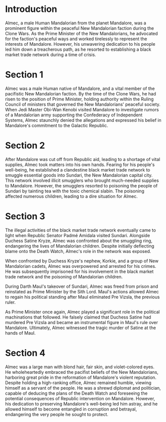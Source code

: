 # Introduction

Almec, a male Human Mandalorian from the planet Mandalore, was a prominent figure within the peaceful New Mandalorian faction during the Clone Wars.
As the Prime Minister of the New Mandalorians, he advocated for the faction's peaceful ways and worked tirelessly to represent the interests of Mandalore.
However, his unwavering dedication to his people led him down a treacherous path, as he resorted to establishing a black market trade network during a time of crisis.

# Section 1

Almec was a male Human native of Mandalore, and a vital member of the pacifistic New Mandalorian faction.
By the time of the Clone Wars, he had risen to the position of Prime Minister, holding authority within the Ruling Council of ministers that governed the New Mandalorians' peaceful society.
When Jedi Master Obi-Wan Kenobi visited Mandalore to investigate rumors of a Mandalorian army supporting the Confederacy of Independent Systems, Almec staunchly denied the allegations and expressed his belief in Mandalore's commitment to the Galactic Republic.

# Section 2

After Mandalore was cut off from Republic aid, leading to a shortage of vital supplies, Almec took matters into his own hands.
Fearing for his people's well-being, he established a clandestine black market trade network to smuggle essential goods into Sundari, the New Mandalorian capital city.
This network involved illicit smugglers who brought much-needed supplies to Mandalore.
However, the smugglers resorted to poisoning the people of Sundari by tainting tea with the toxic chemical slabin.
The poisoning affected numerous children, leading to a dire situation for Almec.

# Section 3

The illegal activities of the black market trade network eventually came to light when Republic Senator Padmé Amidala visited Sundari.
Alongside Duchess Satine Kryze, Almec was confronted about the smuggling ring, endangering the lives of Mandalorian children.
Despite initially deflecting blame onto the Death Watch, Almec's role in the network was exposed.

When confronted by Duchess Kryze's nephew, Korkie, and a group of New Mandalorian cadets, Almec was overpowered and arrested for his crimes.
He was subsequently imprisoned for his involvement in the black market trade network and the poisoning of Mandalorian children.

During Darth Maul's takeover of Sundari, Almec was freed from prison and reinstated as Prime Minister by the Sith Lord.
Maul's actions allowed Almec to regain his political standing after Maul eliminated Pre Vizsla, the previous ruler.

As Prime Minister once again, Almec played a significant role in the political machinations that followed.
He falsely claimed that Duchess Satine had murdered Pre Vizsla and became an instrumental figure in Maul's rule over Mandalore.
Ultimately, Almec witnessed the tragic murder of Satine at the hands of Maul.

# Section 4

Almec was a large man with blond hair, fair skin, and violet-colored eyes.
He wholeheartedly embraced the pacifist beliefs of the New Mandalorians, harboring great pride in the reformation of Mandalore's violent reputation.
Despite holding a high-ranking office, Almec remained humble, viewing himself as a servant of the people.
He was a shrewd diplomat and politician, capable of deducing the plans of the Death Watch and foreseeing the potential consequences of Republic intervention on Mandalore.
However, his dedication to preserving Mandalore's well-being led him astray, and he allowed himself to become entangled in corruption and betrayal, endangering the very people he sought to protect.
